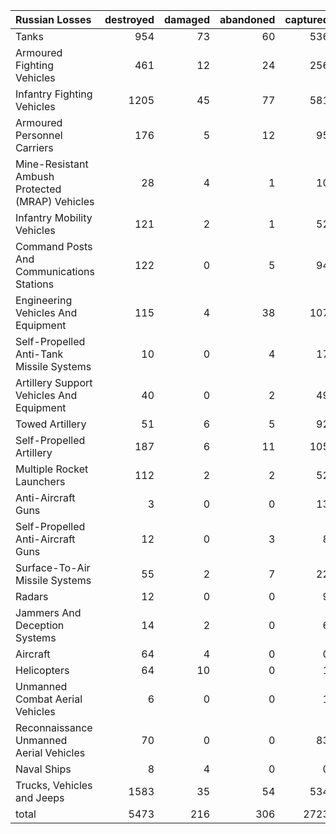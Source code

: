 | Russian Losses                                   |   destroyed |   damaged |   abandoned |   captured |   total |
|:-------------------------------------------------|------------:|----------:|------------:|-----------:|--------:|
| Tanks                                            |         954 |        73 |          60 |        536 |    1623 |
| Armoured Fighting Vehicles                       |         461 |        12 |          24 |        256 |     753 |
| Infantry Fighting Vehicles                       |        1205 |        45 |          77 |        581 |    1908 |
| Armoured Personnel Carriers                      |         176 |         5 |          12 |         95 |     288 |
| Mine-Resistant Ambush Protected  (MRAP) Vehicles |          28 |         4 |           1 |         10 |      43 |
| Infantry Mobility Vehicles                       |         121 |         2 |           1 |         52 |     176 |
| Command Posts And Communications Stations        |         122 |         0 |           5 |         94 |     221 |
| Engineering Vehicles And Equipment               |         115 |         4 |          38 |        107 |     264 |
| Self-Propelled Anti-Tank Missile Systems         |          10 |         0 |           4 |         17 |      31 |
| Artillery Support Vehicles And Equipment         |          40 |         0 |           2 |         49 |      91 |
| Towed Artillery                                  |          51 |         6 |           5 |         92 |     154 |
| Self-Propelled Artillery                         |         187 |         6 |          11 |        105 |     309 |
| Multiple Rocket Launchers                        |         112 |         2 |           2 |         52 |     168 |
| Anti-Aircraft Guns                               |           3 |         0 |           0 |         13 |      16 |
| Self-Propelled Anti-Aircraft Guns                |          12 |         0 |           3 |          8 |      23 |
| Surface-To-Air Missile Systems                   |          55 |         2 |           7 |         22 |      86 |
| Radars                                           |          12 |         0 |           0 |          9 |      21 |
| Jammers And Deception Systems                    |          14 |         2 |           0 |          6 |      22 |
| Aircraft                                         |          64 |         4 |           0 |          0 |      68 |
| Helicopters                                      |          64 |        10 |           0 |          1 |      75 |
| Unmanned Combat Aerial Vehicles                  |           6 |         0 |           0 |          1 |       7 |
| Reconnaissance Unmanned Aerial Vehicles          |          70 |         0 |           0 |         83 |     153 |
| Naval Ships                                      |           8 |         4 |           0 |          0 |      12 |
| Trucks, Vehicles and Jeeps                       |        1583 |        35 |          54 |        534 |    2206 |
| total                                            |        5473 |       216 |         306 |       2723 |    8718 |